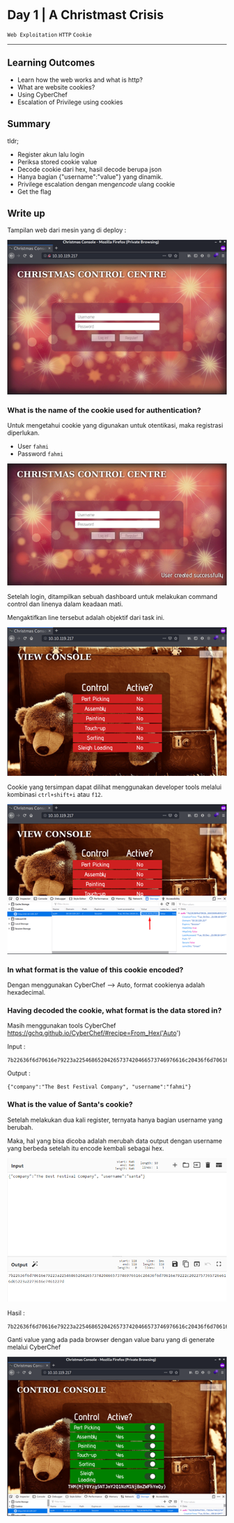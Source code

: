 # Day 1 | A Christmast Crisis

`Web Exploitation` `HTTP` `Cookie`

---

## Learning Outcomes

- Learn how the web works and what is http?
- What are website cookies?
- Using CyberChef 
- Escalation of Privilege using cookies

## Summary

tldr;
- Register akun lalu login
- Periksa stored cookie value
- Decode cookie dari hex, hasil decode berupa json 
- Hanya bagian {"username":"value"} yang dinamik.
- Privilege escalation dengan meng*encode* ulang cookie
- Get the flag

## Write up

Tampilan web dari mesin yang di deploy :

![6f48785061d2c5b00e6038eb0d7c4e65.png](./_resources/d6fd84485b614c858eec4fe50b618753.png)


### What is the name of the cookie used for authentication?

Untuk mengetahui cookie yang digunakan untuk otentikasi, maka registrasi diperlukan.

- User `fahmi `  
- Password `fahmi`

![715f2fd701d6fe7560b65f15f9f1ecff.png](./_resources/633ec0092c734809b6ec32c15c407753.png)

Setelah login, ditampilkan sebuah dashboard untuk melakukan command control dan linenya dalam keadaan mati.

Mengaktifkan line tersebut adalah objektif dari task ini.

![b24c7cb5210478b8754c213d382a7582.png](./_resources/31bef68fc7cf4616afbe8791fc5f66f6.png)

Cookie yang tersimpan dapat dilihat menggunakan developer tools melalui kombinasi `ctrl+shift+i` atau `f12`.

![95eb0c9d1b87bdc65f00e47a13d51c05.png](./_resources/b2f3c6dcf09c4453b0ac0f946187569b.png)

### In what format is the value of this cookie encoded?

Dengan menggunakan CyberChef --> Auto, format cookienya adalah hexadecimal.

### Having decoded the cookie, what format is the data stored in?

Masih menggunakan tools CyberChef
https://gchq.github.io/CyberChef/#recipe=From_Hex('Auto')

Input :
```
7b22636f6d70616e79223a22546865204265737420466573746976616c20436f6d70616e79222c2022757365726e616d65223a226661686d69227d
```

Output :
```
{"company":"The Best Festival Company", "username":"fahmi"}
```

### What is the value of Santa's cookie?

Setelah melakukan dua kali register, ternyata hanya bagian username yang berubah. 

Maka, hal yang bisa dicoba adalah merubah data output dengan username yang berbeda setelah itu encode kembali sebagai hex.



![d029bcc35173406eb7ad4dbf2ad65850.png](./_resources/d029bcc35173406eb7ad4dbf2ad65850.png)


Hasil :

```
7b22636f6d70616e79223a22546865204265737420466573746976616c20436f6d70616e79222c2022757365726e616d65223a226661686d69227d
```

Ganti value yang ada pada browser dengan value baru yang di generate melalui CyberChef

![57825f555931d68ed018918e880014cb.png](./_resources/b7b94bc5c88e44038832055e598a60a3.png)